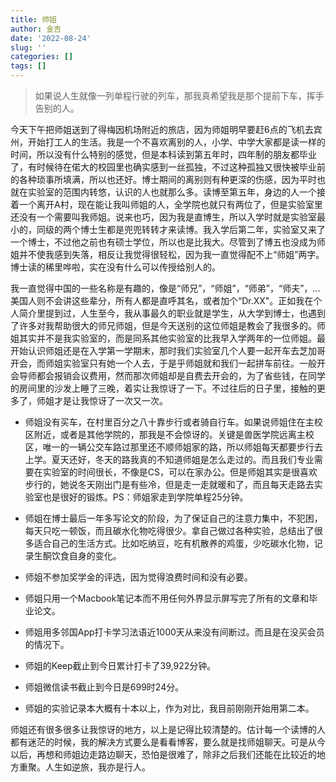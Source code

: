 ```yaml
---
title: 师姐
author: 金吉
date: '2022-08-24'
slug: ''
categories: []
tags: []
---
```



> 如果说人生就像一列单程行驶的列车，那我真希望我是那个提前下车，挥手告别的人。

今天下午把师姐送到了得梅因机场附近的旅店，因为师姐明早要赶6点的飞机去宾州，开始打工人的生活。我是一个不喜欢离别的人，小学、中学大家都是读一样的时间，所以没有什么特别的感觉，但是本科读到第五年时，四年制的朋友都毕业了，有时候待在偌大的校园里也确实感到一丝孤独，不过这种孤独又很快被毕业前的各种琐事所填满，所以也还好。博士期间的离别则有种更深的伤感，因为平时也就在实验室的范围内转悠，认识的人也就那么多。读博至第五年，身边的人一个接着一个离开A村，现在能让我叫师姐的人，全学院也就只有两位了，但是实验室里还没有一个需要叫我师姐。说来也巧，因为我是直博生，所以入学时就是实验室最小的，同级的两个博士生都是兜兜转转才来读博。我入学后第二年，实验室又来了一个博士，不过他之前也有硕士学位，所以也是比我大。尽管到了博五也没成为师姐并不使我感到失落，相反让我觉得很轻松，因为我一直觉得配不上“师姐”两字。博士读的稀里哗啦，实在没有什么可以传授给别人的。

我一直觉得中国的一些名称是有趣的，像是“师兄”，“师姐”，“师弟”，“师夫”，...美国人则不会讲这些辈分，所有人都是直呼其名，或者加个“Dr.XX"。正如我在个人简介里提到过，人生至今，我从事最久的职业就是学生，从大学到博士，也遇到了许多对我帮助很大的师兄师姐，但是今天送别的这位师姐是教会了我很多的。师姐其实并不是我实验室的，而是同系其他实验室的比我早入学两年的一位师姐。最开始认识师姐还是在入学第一学期末，那时我们实验室几个人要一起开车去芝加哥开会，而师姐实验室只有她一个人去，于是乎师姐就和我们一起拼车前往。一般开会导师都会报销会议费用，然而那次师姐却是自费去开会的，为了省些钱，在同学的房间里的沙发上睡了三晚，着实让我惊讶了一下。不过往后的日子里，接触的更多了，师姐才是让我惊讶了一次又一次。

- 师姐没有买车，在村里百分之八十靠步行或者骑自行车。如果说师姐住在主校区附近，或者是其他学院的，那我是不会惊讶的。关键是兽医学院远离主校区，唯一的一辆公交车路过那里还不顺师姐家的路，所以师姐每天都要步行去上学。夏天还好，冬天的路我真的不知道师姐是怎么走过的。而且我们专业需要在实验室的时间很长，不像是CS，可以在家办公。但是师姐其实是很喜欢步行的，她说冬天刚出门是有些冷，但是走一走就暖和了，而且每天走路去实验室也是很好的锻炼。PS：师姐家走到学院单程25分钟。

- 师姐在博士最后一年多写论文的阶段，为了保证自己的注意力集中，不犯困，每天只吃一顿饭，而且碳水化物吃得很少。拿自己做过各种实验，总结出了很多适合自己的生活方式。比如吃纳豆，吃有机散养的鸡蛋，少吃碳水化物，记录生酮饮食自身的变化。

- 师姐不参加奖学金的评选，因为觉得浪费时间和没有必要。

- 师姐只用一个Macbook笔记本而不用任何外界显示屏写完了所有的文章和毕业论文。

- 师姐用多邻国App打卡学习法语近1000天从来没有间断过。而且是在没买会员的情况下。

- 师姐的Keep截止到今日累计打卡了39,922分钟。

- 师姐微信读书截止到今日是699时24分。

- 师姐的实验记录本大概有十本以上，作为对比，我目前刚刚开始用第二本。

师姐还有很多很多让我惊讶的地方，以上是记得比较清楚的。估计每一个读博的人都有迷茫的时候，我的解决方式要么是看看博客，要么就是找师姐聊天。可是从今以后，再想和师姐边走路边聊天，恐怕是很难了，除非之后我们还能在比较近的地方重聚。人生如逆旅，我亦是行人。







